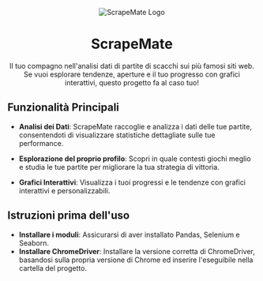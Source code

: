 <p align="center">
  <img src="https://github.com/SpaceAndrea/ScrapeMate/assets/145685548/f8c2d26b-083b-408b-9572-ea5a6b460a04" alt="ScrapeMate Logo">
</p>

<h1 align="center">ScrapeMate</h1>

<p align="center">
  Il tuo compagno nell'analisi dati di partite di scacchi sui più famosi siti web. Se vuoi esplorare tendenze, aperture e il tuo progresso con grafici interattivi, questo progetto fa al caso tuo!
</p>

## Funzionalità Principali

- **Analisi dei Dati**: ScrapeMate raccoglie e analizza i dati delle tue partite, consentendoti di visualizzare statistiche dettagliate sulle tue performance.
  
- **Esplorazione del proprio profilo**: Scopri in quale contesti giochi meglio e studia le tue partite per migliorare la tua strategia di vittoria.
  
- **Grafici Interattivi**: Visualizza i tuoi progressi e le tendenze con grafici interattivi e personalizzabili.

## Istruzioni prima dell'uso
- **Installare i moduli**: Assicurarsi di aver installato Pandas, Selenium e Seaborn.
- **Installare ChromeDriver**: Installare la versione corretta di ChromeDriver, basandosi sulla propria versione di Chrome ed inserire l'eseguibile nella cartella del progetto.
